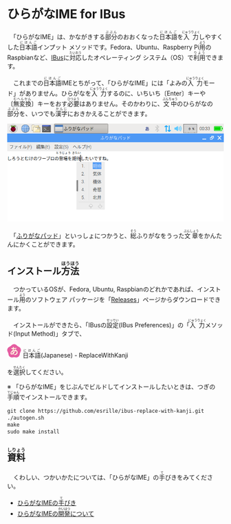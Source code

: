 # ひらがなIME for IBus

　「ひらがなIME」は、かながきする<ruby>部分<rp>(</rp><rt>ぶぶん</rt><rp>)</rp></ruby>のおおくなった<ruby>日本語<rp>(</rp><rt>にほんご</rt><rp>)</rp></ruby>を<ruby>入力<rp>(</rp><rt>にゅうりょく</rt><rp>)</rp></ruby>しやすくした<ruby>日本語<rp>(</rp><rt>にほんご</rt><rp>)</rp></ruby>インプット メソッドです。Fedora、Ubuntu、Raspberry Pi<ruby>用<rp>(</rp><rt>よう</rt><rp>)</rp></ruby>のRaspbianなど、[IBus](https://github.com/ibus/ibus/wiki)に<ruby>対応<rp>(</rp><rt>たいおう</rt><rp>)</rp></ruby>したオペレーティング システム（OS）で<ruby>利用<rp>(</rp><rt>りよう</rt><rp>)</rp></ruby>できます。

　これまでの<ruby>日本語<rp>(</rp><rt>にほんご</rt><rp>)</rp></ruby>IMEとちがって、「ひらがなIME」には「よみの<ruby>入力<rp>(</rp><rt>にゅうりょく</rt><rp>)</rp></ruby>モード」がありません。ひらがなを<ruby>入力<rp>(</rp><rt>にゅうりょく</rt><rp>)</rp></ruby>するのに、いちいち〔Enter〕キーや〔<ruby>無変換<rp>(</rp><rt>むへんかん</rt><rp>)</rp></ruby>〕キーをおす<ruby>必要<rp>(</rp><rt>ひつよう</rt><rp>)</rp></ruby>はありません。そのかわりに、<ruby>文中<rp>(</rp><rt>ぶんちゅう</rt><rp>)</rp></ruby>のひらがなの<ruby>部分<rp>(</rp><rt>ぶぶん</rt><rp>)</rp></ruby>を、いつでも<ruby>漢字<rp>(</rp><rt>かんじ</rt><rp>)</rp></ruby>におきかえることができます。

![スクリーンショット](docs/screenshot.png)

　「[ふりがなパッド](https://github.com/esrille/furiganapad)」といっしょにつかうと、<ruby>総<rp>(</rp><rt>そう</rt><rp>)</rp></ruby>ふりがなをうった<ruby>文章<rp>(</rp><rt>ぶんしょう</rt><rp>)</rp></ruby>をかんたんにかくことができます。

## インストール<ruby>方法<rp>(</rp><rt>ほうほう</rt><rp>)</rp></ruby>

　つかっているOSが、Fedora, Ubuntu, Raspbianのどれかであれば、インストール<ruby>用<rp>(</rp><rt>よう</rt><rp>)</rp></ruby>のソフトウェア パッケージを「[Releases](https://github.com/esrille/ibus-replace-with-kanji/releases)」ページからダウンロードできます。

　インストールができたら、「IBusの<ruby>設定<rp>(</rp><rt>せってい</rt><rp>)</rp></ruby>(IBus Preferences)」の「<ruby>入力<rp>(</rp><rt>にゅうりょく</rt><rp>)</rp></ruby>メソッド(Input Method)」タブで、

![アイコン](icons/ibus-replace-with-kanji.png) <ruby>日本語<rp>(</rp><rt>にほんご</rt><rp>)</rp></ruby>(Japanese) - ReplaceWithKanji

を<ruby>選択<rp>(</rp><rt>せんたく</rt><rp>)</rp></ruby>してください。

※ 「ひらがなIME」をじぶんでビルドしてインストールしたいときは、つぎの<ruby>手順<rp>(</rp><rt>てじゅん</rt><rp>)</rp></ruby>でインストールできます。
```
git clone https://github.com/esrille/ibus-replace-with-kanji.git
./autogen.sh
make
sudo make install
```

## <ruby>資料<rp>(</rp><rt>しりょう</rt><rp>)</rp></ruby>

　くわしい、つかいかたについては、「ひらがなIME」の<ruby>手<rp>(</rp><rt>て</rt><rp>)</rp></ruby>びきをみてください。

- [ひらがなIMEの<ruby>手<rp>(</rp><rt>て</rt><rp>)</rp></ruby>びき](https://esrille.github.io/ibus-replace-with-kanji/)
- [ひらがなIMEの<ruby>開発<rp>(</rp><rt>かいはつ</rt><rp>)</rp></ruby>について](https://github.com/esrille/ibus-replace-with-kanji/blob/master/CONTRIBUTING.md)
